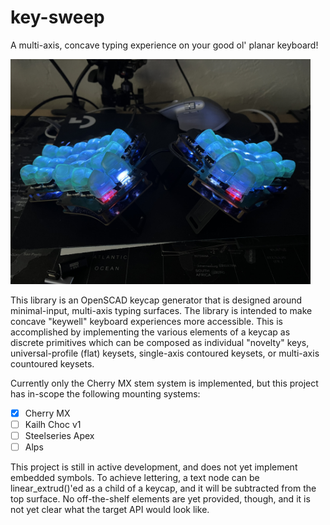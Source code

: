 # key-sweep

A multi-axis, concave typing experience on your good ol' planar keyboard!

<img src="https://github.com/sammy-hughes/key-sweep/blob/main/images/dished_3x6_split.jpg" width="480" />

This library is an OpenSCAD keycap generator that is designed around minimal-input, multi-axis typing surfaces. The library is intended to make concave "keywell" keyboard experiences more accessible. This is accomplished by implementing the various elements of a keycap as discrete primitives which can be composed as individual "novelty" keys, universal-profile (flat) keysets, single-axis contoured keysets, or multi-axis countoured keysets.

Currently only the Cherry MX stem system is implemented, but this project has in-scope the following mounting systems:

- [x] Cherry MX
- [ ] Kailh Choc v1
- [ ] Steelseries Apex
- [ ] Alps

This project is still in active development, and does not yet implement embedded symbols. To achieve lettering, a text node can be linear_extrud()'ed as a child of a keycap, and it will be subtracted from the top surface. No off-the-shelf elements are yet provided, though, and it is not yet clear what the target API would look like.
